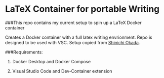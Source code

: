 # LaTeX Container for portable Writing

###This repo contains my current setup to spin up a LaTeX Docker container

Creates a Docker container with a full latex writing envrionment. Repo is
designed to be used with VSC. Setup copied from
[Shinichi Okada](https://towardsdatascience.com/three-ways-to-create-dockernized-latex-environment-2534163ee0c4).

###Requirements:

1. Docker Desktop and Docker Compose

2. Visual Studio Code and Dev-Container extension
